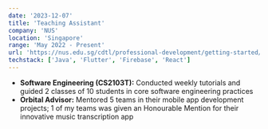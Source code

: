 ```yaml
---
date: '2023-12-07'
title: 'Teaching Assistant'
company: 'NUS'
location: 'Singapore'
range: 'May 2022 - Present'
url: 'https://nus.edu.sg/cdtl/professional-development/getting-started/teaching-assistants%27-programme-(tap)'
techstack: ['Java', 'Flutter', 'Firebase', 'React']
---
```


- **Software Engineering (CS2103T):** Conducted weekly tutorials and guided 2 classes of 10 students in core software engineering practices
- **Orbital Advisor:** Mentored 5 teams in their mobile app development projects; 1 of my teams was given an Honourable Mention for their innovative music transcription app

